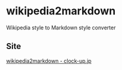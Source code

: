 wikipedia2markdown
==================

Wikipedia style to Markdown style converter

Site
----
[wikipedia2markdown - clock-up.jp](http://clock-up.jp/webtools/wikipedia2markdown/)
